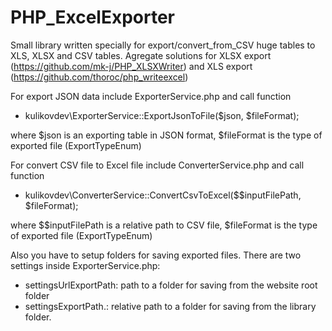 # PHP_ExcelExporter
  Small library written specially for export/convert_from_CSV huge tables to XLS, XLSX and CSV tables. 
Agregate solutions for XLSX export (https://github.com/mk-j/PHP_XLSXWriter) and XLS export (https://github.com/thoroc/php_writeexcel)
  
For export JSON data include ExporterService.php and call function 
* kulikovdev\ExporterService::ExportJsonToFile($json, $fileFormat);

where $json is an exporting table in JSON format, $fileFormat is the type of exported file (ExportTypeEnum)

For convert CSV file to Excel file include ConverterService.php and call function
* kulikovdev\ConverterService::ConvertCsvToExcel($$inputFilePath, $fileFormat);

where $$inputFilePath is a relative path to CSV file, $fileFormat is the type of exported file (ExportTypeEnum)

Also you have to setup folders for saving exported files. There are two settings inside ExporterService.php:
* settingsUrlExportPath: path to a folder for saving from the website root folder
* settingsExportPath.: relative path to a folder for saving from the library folder.
 
 

